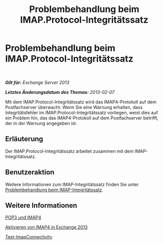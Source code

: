 ﻿---
title: Problembehandlung beim IMAP.Protocol-Integritätssatz
TOCTitle: Problembehandlung beim IMAP.Protocol-Integritätssatz
ms:assetid: ab0df2c9-5a85-4061-ba67-750962d14c1b
ms:mtpsurl: https://technet.microsoft.com/de-de/library/ms.exch.scom.imap.protocol(v=EXCHG.150)
ms:contentKeyID: 53181867
ms.date: 10/08/2015
mtps_version: v=EXCHG.150
ms.translationtype: HT
---

# Problembehandlung beim IMAP.Protocol-Integritätssatz

 

_**Gilt für:** Exchange Server 2013_

_**Letztes Änderungsdatum des Themas:** 2013-02-07_

Mit dem IMAP.Protocol-Integritätssatz wird das IMAP4-Protokoll auf dem Postfachserver überwacht. Wenn Sie eine Warnung erhalten, dass Integritätsfehler im IMAP.Protocol-Integritätssatz vorliegen, weist dies auf ein Problem hin, das das IMAP4-Protokoll auf dem Postfachserver betrifft, der in der Warnung angegeben ist.

## Erläuterung

Der IMAP.Protocol-Integritätssatz arbeitet zusammen mit dem IMAP-Integritätssatz.

## Benutzeraktion

Weitere Informationen zum IMAP-Integritätssatz finden Sie unter [Problembehandlung beim IMAP-Integritätssatz](troubleshooting-imap-health-set.md).

## Weitere Informationen

[POP3 und IMAP4](https://technet.microsoft.com/de-de/library/jj657728\(v=exchg.150\))

[Aktivieren von IMAP4 in Exchange 2013](https://technet.microsoft.com/de-de/library/bb124489\(v=exchg.150\))

[Test-ImapConnectivity](https://technet.microsoft.com/de-de/library/bb738126\(v=exchg.150\))

